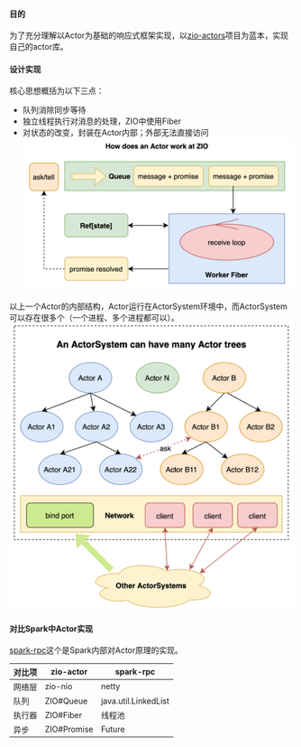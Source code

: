 #### 目的
为了充分理解以Actor为基础的响应式框架实现，以[zio-actors](https://github.com/zio/zio-actors)项目为蓝本，实现自己的actor库。

#### 设计实现
核心思想概括为以下三点：
- 队列消除同步等待
- 独立线程执行对消息的处理，ZIO中使用Fiber
- 对状态的改变，封装在Actor内部；外部无法直接访问
![how actor work](./design/actor.png)

以上一个Actor的内部结构，Actor运行在ActorSystem环境中，而ActorSystem可以存在很多个（一个进程、多个进程都可以）。
![actor system](./design/actor-system.png)

#### 对比Spark中Actor实现
[spark-rpc](https://github.com/changzhiwin/spark-rpc)这个是Spark内部对Actor原理的实现。

|  对比项    | zio-actor   | spark-rpc            |  
| --------- | ----------- |  ------              |
| 网络层     | zio-nio     | netty                |
| 队列       | ZIO#Queue   | java.util.LinkedList |
| 执行器     | ZIO#Fiber   | 线程池                |
| 异步       | ZIO#Promise | Future               |

